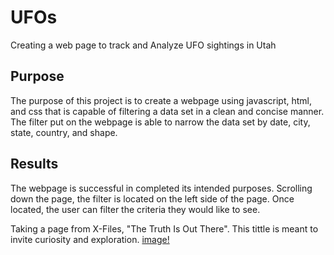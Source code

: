 # UFOs
Creating a web page to track and Analyze UFO sightings in Utah

## Purpose
The purpose of this project is to create a webpage using javascript, html, and css that is capable of filtering a data set in a clean and concise manner. The filter put on the webpage is able to narrow the data set by date, city, state, country, and shape.

## Results
The webpage is successful in completed its intended purposes. Scrolling down the page, the filter is located on the left side of the page. Once located, the user can filter the criteria they would like to see.

Taking a page from X-Files, "The Truth Is Out There". This tittle is meant to invite curiosity and exploration. 
[image!](https://github.com/Solrys/UFOs/blob/main/Images/107136875-f72c9800-68bb-11eb-8c9b-71a47742557d.png)
